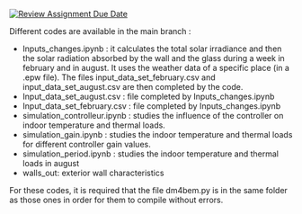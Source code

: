 [![Review Assignment Due Date](https://classroom.github.com/assets/deadline-readme-button-24ddc0f5d75046c5622901739e7c5dd533143b0c8e959d652212380cedb1ea36.svg)](https://classroom.github.com/a/hi8wcycZ)

Different codes are available in the main branch :
- Inputs_changes.ipynb : it calculates the total solar irradiance and then the solar radiation absorbed by the wall and the glass during a week in february and in august. It uses the weather data of a specific place (in a .epw file). The files input_data_set_february.csv and input_data_set_august.csv are then completed by the code.
- Input_data_set_august.csv : file completed by Inputs_changes.ipynb
- Input_data_set_february.csv : file completed by Inputs_changes.ipynb
- simulation_controlleur.ipynb : studies the influence of the controller on indoor temperature and thermal loads.
- simulation_gain.ipynb : studies the indoor temperature and thermal loads for different controller gain values.
- simulation_period.ipynb : studies the indoor temperature and thermal loads in august
- walls_out: exterior wall characteristics 

For these codes, it is required that the file dm4bem.py is in the same folder as those ones in order for them to compile without errors.
